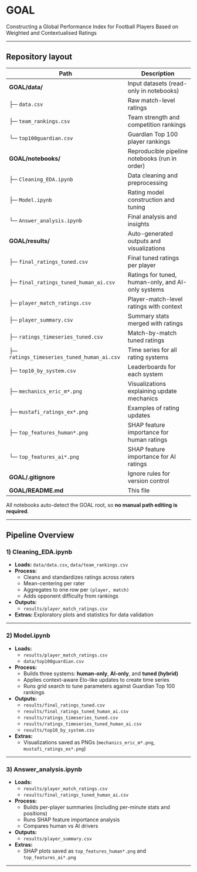 # GOAL
Constructing a Global Performance Index for Football Players Based on Weighted and Contextualised Ratings

---

## Repository layout

| Path | Description |
|-------|-------------|
| **GOAL/data/** | Input datasets (read-only in notebooks) |
| ├─ `data.csv` | Raw match-level ratings |
| ├─ `team_rankings.csv` | Team strength and competition rankings |
| └─ `top100guardian.csv` | Guardian Top 100 player rankings |
| **GOAL/notebooks/** | Reproducible pipeline notebooks (run in order) |
| ├─ `Cleaning_EDA.ipynb` | Data cleaning and preprocessing |
| ├─ `Model.ipynb` | Rating model construction and tuning |
| └─ `Answer_analysis.ipynb` | Final analysis and insights |
| **GOAL/results/** | Auto-generated outputs and visualizations |
| ├─ `final_ratings_tuned.csv` | Final tuned ratings per player |
| ├─ `final_ratings_tuned_human_ai.csv` | Ratings for tuned, human-only, and AI-only systems |
| ├─ `player_match_ratings.csv` | Player-match-level ratings with context |
| ├─ `player_summary.csv` | Summary stats merged with ratings |
| ├─ `ratings_timeseries_tuned.csv` | Match-by-match tuned ratings |
| ├─ `ratings_timeseries_tuned_human_ai.csv` | Time series for all rating systems |
| ├─ `top10_by_system.csv` | Leaderboards for each system |
| ├─ `mechanics_eric_m*.png` | Visualizations explaining update mechanics |
| ├─ `mustafi_ratings_ex*.png` | Examples of rating updates |
| ├─ `top_features_human*.png` | SHAP feature importance for human ratings |
| └─ `top_features_ai*.png` | SHAP feature importance for AI ratings |
| **GOAL/.gitignore** | Ignore rules for version control |
| **GOAL/README.md** | This file |

All notebooks auto-detect the GOAL root, so **no manual path editing is required**.

---

## Pipeline Overview

### **1) Cleaning_EDA.ipynb**
- **Loads:** `data/data.csv`, `data/team_rankings.csv`
- **Process:**  
  - Cleans and standardizes ratings across raters  
  - Mean-centering per rater  
  - Aggregates to one row per `(player, match)`  
  - Adds opponent difficulty from rankings  
- **Outputs:**  
  - `results/player_match_ratings.csv`  
- **Extras:** Exploratory plots and statistics for data validation  

---

### **2) Model.ipynb**
- **Loads:**  
  - `results/player_match_ratings.csv`  
  - `data/top100guardian.csv`
- **Process:**  
  - Builds three systems: **human-only**, **AI-only**, and **tuned (hybrid)**  
  - Applies context-aware Elo-like updates to create time series  
  - Runs grid search to tune parameters against Guardian Top 100 rankings  
- **Outputs:**  
  - `results/final_ratings_tuned.csv`  
  - `results/final_ratings_tuned_human_ai.csv`  
  - `results/ratings_timeseries_tuned.csv`  
  - `results/ratings_timeseries_tuned_human_ai.csv`  
  - `results/top10_by_system.csv`  
- **Extras:**  
  - Visualizations saved as PNGs (`mechanics_eric_m*.png`, `mustafi_ratings_ex*.png`)

---

### **3) Answer_analysis.ipynb**
- **Loads:**  
  - `results/player_match_ratings.csv`  
  - `results/final_ratings_tuned_human_ai.csv`
- **Process:**  
  - Builds per-player summaries (including per-minute stats and positions)  
  - Runs SHAP feature importance analysis  
  - Compares human vs AI drivers  
- **Outputs:**  
  - `results/player_summary.csv`
- **Extras:**  
  - SHAP plots saved as `top_features_human*.png` and `top_features_ai*.png`

---
